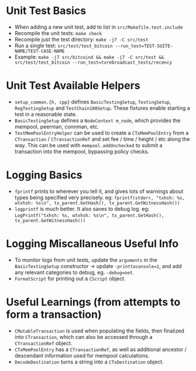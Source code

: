 # Unit Test Basics
- When adding a new unit test, add to list in `src/Makefile.test.include`
- Recompile the unit tests: `make check`
- Recompile just the test directory: `make -j7 -C src/test`
- Run a single test: `src/test/test_bitcoin --run_test=TEST-SUITE-NAME/TEST-CASE-NAME`
- Example: `make -j7 src/bitcoind && make -j7 -C src/test && src/test/test_bitcoin --run_test=txrebroadcast_tests/recency`

# Unit Test Available Helpers
- `setup_common.{h, cpp}` defines `BasicTestingSetup`, `TestingSetup`,
  `RegTestingSetup` and `TestChain100Setup`. These fixtures enable starting a
  test in a reasonable state.
- `BasicTestingSetup` defines a `NodeContext m_node`, which provides the
  mempool, peerman, connman, etc.
- `TestMemPoolEntryHelper` can be used to create a `CTxMemPoolEntry` from a
  `CTransaction` / `CTransactionRef` and set fee / time / height / etc along
  the way. This can be used with `mempool.addUnchecked` to submit a transaction
  into the mempool, bypassing policy checks.

# Logging Basics
- `fprintf` prints to wherever you tell it, and gives lots of warnings about
  types being specified very precisely.
  eg: `fprintf(stderr, "txhsh: %s, wtxhsh: %s\n", tx_parent.GetHash(), tx_parent.GetWitnessHash())`
- `logprintf` is much better. It also saves to debug log.
  eg: `LogPrintf("txhsh: %s, wtxhsh: %s\n", tx_parent.GetHash(), tx_parent.GetWitnessHash())`

# Logging Miscallaneous Useful Info
- To monitor logs from unit tests, update the `arguments` in the
  `BasicTestingSetup` constructor -> update `-printtoconsole=1`, and add any
  relevant categories to debug, eg. `-debug=net`.
- `FormatScript` for printing out a `CScript` object.

# Useful Learnings (from attempts to form a transaction)
- `CMutableTransaction` is used when populating the fields, then finalized into
  `CTransaction`, which can also be accessed through a `CTransactionRef`
  object.
- `CTxMemPoolEntry` has a `CTransactionRef`, as well as additional ancestor /
  descendant information used for mempool calculations.
- `DecodeDestination` turns a string into a `CTxDestination` object.